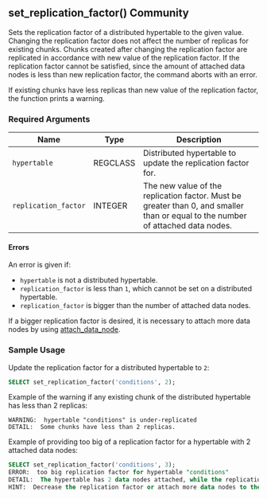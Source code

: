 ## set_replication_factor() <tag type="community">Community</tag>
Sets the replication factor of a distributed hypertable to the given value.
Changing the replication factor does not affect the number of replicas for existing chunks.
Chunks created after changing the replication factor are replicated
in accordance with new value of the replication factor. If the replication factor cannot be
satisfied, since the amount of attached data nodes is less than new replication factor,
the command aborts with an error.

If existing chunks have less replicas than new value of the replication factor,
the function prints a warning.

### Required Arguments

|Name|Type|Description|
|---|---|---|
| `hypertable` | REGCLASS | Distributed hypertable to update the replication factor for.|
| `replication_factor` | INTEGER | The new value of the replication factor. Must be greater than 0, and smaller than or equal to the number of attached data nodes.|

#### Errors

An error is given if:
- `hypertable` is not a distributed hypertable.
- `replication_factor` is less than `1`, which cannot be set on a distributed hypertable.
- `replication_factor` is bigger than the number of attached data nodes.

If a bigger replication factor is desired, it is necessary to attach more data nodes
by using [attach_data_node](/distributed-hypertables/attach_data_node).

### Sample Usage

Update the replication factor for a distributed hypertable to `2`:
```sql
SELECT set_replication_factor('conditions', 2);
```

Example of the warning if any existing chunk of the distributed hypertable has less than 2 replicas:
```
WARNING:  hypertable "conditions" is under-replicated
DETAIL:  Some chunks have less than 2 replicas.
```

Example of providing too big of a replication factor for a hypertable with 2 attached data nodes:
```sql
SELECT set_replication_factor('conditions', 3);
ERROR:  too big replication factor for hypertable "conditions"
DETAIL:  The hypertable has 2 data nodes attached, while the replication factor is 3.
HINT:  Decrease the replication factor or attach more data nodes to the hypertable.
```
